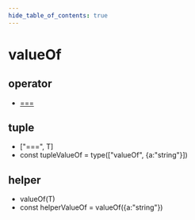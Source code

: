 ```yaml
---
hide_table_of_contents: true
---
```


# valueOf

## operator

-   [===](./valueof.md)

## tuple

-   ["===", T] <br/>
-   const tupleValueOf = type(["valueOf", {a:"string"}])<br/>

## helper

-   valueOf(T) <br/>
-   const helperValueOf = valueOf({a:"string"})<br/>
